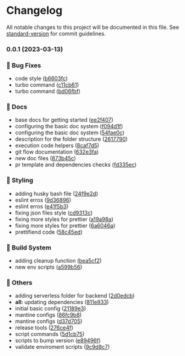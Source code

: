 # Changelog

All notable changes to this project will be documented in this file. See [standard-version](https://github.com/conventional-changelog/standard-version) for commit guidelines.

### 0.0.1 (2023-03-13)


### :bug: Bug Fixes

* code style ([b6603fc](https://github.com/HigorAlves/omnistack/commit/b6603fc13cc8b2be8b0bd3910eb93009988ac999))
* turbo command ([c11cb61](https://github.com/HigorAlves/omnistack/commit/c11cb613e5ffcc88c32fcb89ad220e0d27b354b9))
* turbo command ([bd06fbf](https://github.com/HigorAlves/omnistack/commit/bd06fbfe82354b2519268a59ed9465a1ad22d9ef))


### :memo: Docs

* base docs for getting started ([ee2f407](https://github.com/HigorAlves/omnistack/commit/ee2f40720f0217119576809d48f443aea073317a))
* configuring the basic doc system ([f094d1f](https://github.com/HigorAlves/omnistack/commit/f094d1f25687d071302f3f4295d768ed56e3a080))
* configuring the basic doc system ([54fae0c](https://github.com/HigorAlves/omnistack/commit/54fae0c1b4b966ee1377a127c3ebf989ccaac5e0))
* description for the folder structure ([2617790](https://github.com/HigorAlves/omnistack/commit/26177903ce9d39373a6cfca92581488cef3a169d))
* execution code helpers ([8caf7d5](https://github.com/HigorAlves/omnistack/commit/8caf7d5dc8b0cdebadb86a754a1e3e0997343146))
* git flow documentation ([632e3fa](https://github.com/HigorAlves/omnistack/commit/632e3fa8b9acca6e53e0505826896a38324c2cfc))
* new doc files ([873b45c](https://github.com/HigorAlves/omnistack/commit/873b45cf36b2366b651a4f9890dd28fe7f27bae4))
* pr template and dependencies checks ([fd335ec](https://github.com/HigorAlves/omnistack/commit/fd335ecda60604e72a992edd13182537352044b1))


### :art: Styling

* adding husky bash file ([24f9e2d](https://github.com/HigorAlves/omnistack/commit/24f9e2db154f7187d567516fb9537b212b816e53))
* eslint erros ([9d36896](https://github.com/HigorAlves/omnistack/commit/9d36896206ec26ed7fd00fa1b3e3741304fec8b2))
* eslint erros ([e41f5b3](https://github.com/HigorAlves/omnistack/commit/e41f5b3e9c894878052fb93b738a8c4e5cb72abd))
* fixing json files style ([cd9313c](https://github.com/HigorAlves/omnistack/commit/cd9313c93da617b1ad4e4f183af6b7713569ce40))
* fixing more styles for prettier ([a19a98a](https://github.com/HigorAlves/omnistack/commit/a19a98a2edcd18ea0381d3c3fb6552ff86d58b33))
* fixing more styles for prettier ([6a6046a](https://github.com/HigorAlves/omnistack/commit/6a6046aa435f09d372847cf884e9b56ec6619173))
* prettifiend code ([58c45ed](https://github.com/HigorAlves/omnistack/commit/58c45ed4cbbcbce169a210578299aff7a02a542c))


### :rocket: Build System

* adding cleanup function ([bea5cf2](https://github.com/HigorAlves/omnistack/commit/bea5cf26448c31d378ebaa5ef5564767a29fbbdb))
* new env scripts ([a599b56](https://github.com/HigorAlves/omnistack/commit/a599b56d81375abb5cdccabb7e6c874aa3ca0a32))


### :triangular_flag_on_post: Others

* adding serverless folder for backend ([2d0edcb](https://github.com/HigorAlves/omnistack/commit/2d0edcbec4d533c1ee4d3f555d1751c5489d7ec7))
* **all:** updating dependencies ([811e833](https://github.com/HigorAlves/omnistack/commit/811e833f5a8acea12075c922375e6f25b291896e))
* initial basic config ([21189e3](https://github.com/HigorAlves/omnistack/commit/21189e3e27ce25a47872ee01ddc3348e8c0172fe))
* mantine configs ([86fc9b8](https://github.com/HigorAlves/omnistack/commit/86fc9b8a9665c68074f1defa7679f54a2f8d46b3))
* mantine configs ([d37d705](https://github.com/HigorAlves/omnistack/commit/d37d7057f55f61cd65fc46c87a6a44142e4577e6))
* release tools ([276ce4f](https://github.com/HigorAlves/omnistack/commit/276ce4f7a305a21f2e30459b0e0d3760c838c79f))
* script commands ([5d1cb75](https://github.com/HigorAlves/omnistack/commit/5d1cb75b94a5251b3b618d1e512d4d52702daa79))
* scripts to bump version ([e89496f](https://github.com/HigorAlves/omnistack/commit/e89496f9d0a69bf3ac9cc9341b75ac8ee97063ea))
* validate enviroment scripts ([9c9d8c7](https://github.com/HigorAlves/omnistack/commit/9c9d8c79f603b5f8294e18c082b308471196bf2e))
